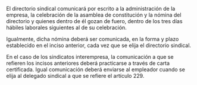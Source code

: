 El directorio sindical comunicará por escrito a la administración de la empresa, la celebración de la asamblea de constitución y la nómina del directorio y quienes dentro de él gozan de fuero, dentro de los tres días hábiles laborales siguientes al de su celebración.

Igualmente, dicha nómina deberá ser comunicada, en la forma y plazo establecido en el inciso anterior, cada vez que se elija el directorio sindical.

En el caso de los sindicatos interempresa, la comunicación a que se refieren los incisos anteriores deberá practicarse a través de carta certificada. Igual comunicación deberá enviarse al empleador cuando se elija al delegado sindical a que se refiere el artículo 229.